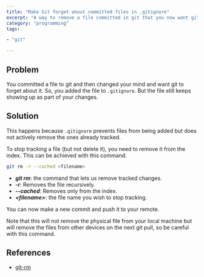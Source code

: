 ```yaml
---
title: "Make Git forget about committed files in .gitignore"
excerpt: "A way to remove a file committed in git that you now want git to forget about"
category: "programming"
tags:

- "git"

---
```


## Problem

You committed a file to git and then changed your mind and want git to forget about it. So, you added the file to `.gitignore`. But the file still keeps showing up as part of your changes.

## Solution

This happens because `.gitignore` prevents files from being added but does not actively remove the ones already tracked.

To stop tracking a file (but not delete it), you need to remove it from the index. This can be achieved with this command.

```bash
git rm -r --cached <filename>
```

- **_git rm_**: the command that lets us remove tracked changes.
- **_-r_**:  Removes the file recursively.
- **_--cached_**: Removes only from the index.
- **_\<filename\>_**: the file name you wish to stop tracking.

You can now make a new commit and push it to your remote.

Note that this will not remove the physical file from your local machine but will remove the files from other devices on the next git pull, so be careful with this command.

## References

- [git-rm](https://git-scm.com/docs/git-rm)
